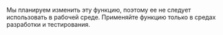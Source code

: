 Мы планируем изменить эту функцию, поэтому ее не следует использовать в рабочей среде. Применяйте функцию только в средах разработки и тестирования.